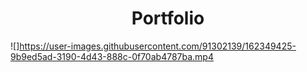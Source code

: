 <h1 align="center"> Portfolio </h1>

![]https://user-images.githubusercontent.com/91302139/162349425-9b9ed5ad-3190-4d43-888c-0f70ab4787ba.mp4
